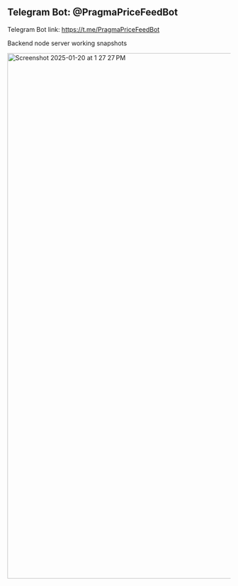 ## Telegram Bot: @PragmaPriceFeedBot

Telegram Bot link: https://t.me/PragmaPriceFeedBot

Backend node server working snapshots

<img width="1188" alt="Screenshot 2025-01-20 at 1 27 27 PM" src="https://github.com/user-attachments/assets/225681cf-414a-4fd5-9bbd-40bd24d74724" />

<br/>
